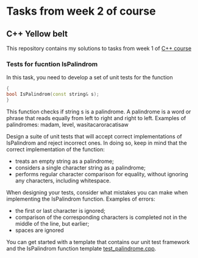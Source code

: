 # Tasks from week 2 of course

## C++ Yellow belt
This repository contains my solutions to tasks from week 1 of [C++ course](https://www.coursera.org/learn/c-plus-plus-yellow/home/welcome)
### Tests for fucntion IsPalindrom

In this task, you need to develop a set of unit tests for the function
```cpp
{
bool IsPalindrom(const string& s);
}
```
This function checks if string s is a palindrome. A palindrome is a word or phrase that reads equally from left to right and right to left. Examples of palindromes: madam, level, wasitacaroracatisaw

Design a suite of unit tests that will accept correct implementations of IsPalindrom and reject incorrect ones. In doing so, keep in mind that the correct implementation of the function:

- treats an empty string as a palindrome;
- considers a single character string as a palindrome;
- performs regular character comparison for equality, without ignoring any characters, including whitespace.

When designing your tests, consider what mistakes you can make when implementing the IsPalindrom function. Examples of errors:

- the first or last character is ignored;
- comparison of the corresponding characters is completed not in the middle of the line, but earlier;
- spaces are ignored

You can get started with a template that contains our unit test framework and the IsPalindrom function template [test_palindrome.cpp](./test_palindrome.cpp).
